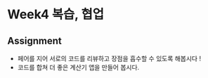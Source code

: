 # Week4 복습, 협업

## Assignment

- 페어를 지어 서로의 코드를 리뷰하고 장점을 흡수할 수 있도록 해봅시다 !
- 코드를 합쳐 더 좋은 계산기 앱을 만들어 봅시다.
